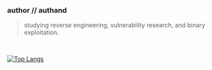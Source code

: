 ### author // authand

> studying reverse engineering, vulnerability research, and binary exploitation.

<br>
  
[![Top Langs](https://github-readme-stats.vercel.app/api/top-langs/?username=authand&theme=onedark)](https://github.com/anuraghazra/github-readme-stats)

